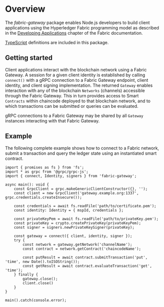 # Overview

The *fabric-gateway* package enables Node.js developers to build client applications using the Hyperledger Fabric programming model as described in the [Developing Applications](https://hyperledger-fabric.readthedocs.io/en/latest/developapps/developing_applications.html) chapter of the Fabric documentation.

[TypeScript](http://www.typescriptlang.org/) definitions are included in this package.

## Getting started

Client applications interact with the blockchain network using a Fabric Gateway. A session for a given client identity is established by calling `connect()` with a gRPC connection to a Fabric Gateway endpoint, client identity, and client signing implementation. The returned `Gateway` enables interaction with any of the blockchain `Networks` (channels) accessible through the Fabric Gateway. This in turn provides access to Smart `Contracts` within chaincode deployed to that blockchain network, and to which transactions can be submitted or queries can be evaluated.

gRPC connections to a Fabric Gateway may be shared by all `Gateway` instances interacting with that Fabric Gateway.

## Example

The following complete example shows how to connect to a Fabric network, submit a transaction and query the ledger state using an instantiated smart contract.

    import { promises as fs } from 'fs';
    import * as grpc from '@grpc/grpc-js';
    import { connect, Identity, signers } from 'fabric-gateway';

    async main(): void {
        const GrpcClient = grpc.makeGenericClientConstructor({}, '');
        const client = new GrpcClient('gateway.example.org:1337', grpc.credentials.createInsecure());

        const credentials = await fs.readFile('path/to/certificate.pem');
        const identity: Identity = { mspId, credentials };

        const privateKeyPem = await fs.readFile('path/to/privateKey.pem');
        const privateKey = crypto.createPrivateKey(privateKeyPem);
        const signer = signers.newPrivateKeySigner(privateKey);

        const gateway = connect({ client, identity, signer });
        try {
            const network = gateway.getNetwork('channelName');
            const contract = network.getContract('chaincodeName');

            const putResult = await contract.submitTransaction('put', 'time', new Date().toISOString());
            const getResult = await contract.evaluateTransaction('get', 'time');
        } finally {
            gateway.close();
            client.close()
        }
    }

    main().catch(console.error);
